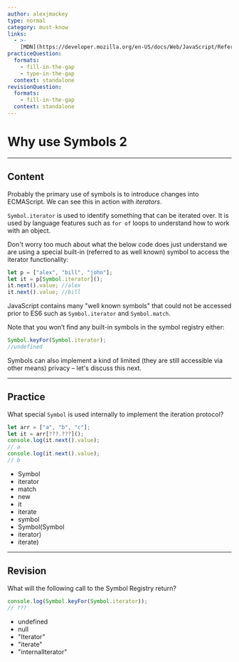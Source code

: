 ```yaml
---
author: alexjmackey
type: normal
category: must-know
links:
  - >-
    [MDN](https://developer.mozilla.org/en-US/docs/Web/JavaScript/Reference/Global_Objects/Symbol){website}
practiceQuestion:
  formats:
    - fill-in-the-gap
    - type-in-the-gap
  context: standalone
revisionQuestion:
  formats:
    - fill-in-the-gap
  context: standalone
---
```


# Why use Symbols 2


---

## Content

Probably the primary use of symbols is to introduce changes into ECMAScript. We can see this in action with *iterators*.

`Symbol.iterator` is used to identify something that can be iterated over. It is used by language features such as `for of` loops to understand how to work with an object.

Don't worry too much about what the below code does just understand we are using a special built-in (referred to as well known) symbol to access the iterator functionality:

```javascript
let p = ["alex", "bill", "john"];
let it = p[Symbol.iterator]();
it.next().value; //alex
it.next().value; //bill
```

JavaScript contains many "well known symbols" that could not be accessed prior to ES6 such as `Symbol.iterator` and `Symbol.match`.

Note that you won’t find any built-in symbols in the symbol registry either:

```javascript
Symbol.keyFor(Symbol.iterator);
//undefined
```

Symbols can also implement a kind of limited (they are still accessible via other means) privacy – let's discuss this next.


---

## Practice

What special `Symbol` is used internally to implement the iteration protocol?

```javascript
let arr = ["a", "b", "c"];
let it = arr[???.???]();
console.log(it.next().value);
// a
console.log(it.next().value);
// b
```

- Symbol
- iterator
- match
- new
- it
- iterate
- symbol
- Symbol(Symbol
- iterator)
- iterate)


---

## Revision

What will the following call to the Symbol Registry return?

```javascript
console.log(Symbol.keyFor(Symbol.iterator));
// ???
```

- undefined
- null
- "Iterator"
- "iterate"
- "internalIterator"
 
